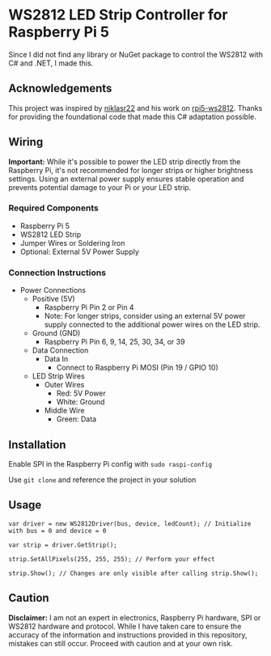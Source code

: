 # WS2812 LED Strip Controller for Raspberry Pi 5
Since I did not find any library or NuGet package to control the WS2812 with C# and .NET, I made this.

## Acknowledgements
This project was inspired by [niklasr22](https://github.com/niklasr22) and his work on [rpi5-ws2812](https://github.com/niklasr22/rpi5-ws2812). Thanks for providing the foundational code that made this C# adaptation possible.

## Wiring
**Important:** While it's possible to power the LED strip directly from the Raspberry Pi, it's not recommended for longer strips or higher brightness settings. Using an external power supply ensures stable operation and prevents potential damage to your Pi or your LED strip.

### Required Components
- Raspberry Pi 5
- WS2812 LED Strip
- Jumper Wires or Soldering Iron
- Optional: External 5V Power Supply

### Connection Instructions
- Power Connections
  - Positive (5V)
    - Raspberry Pi Pin 2 or Pin 4
    - Note: For longer strips, consider using an external 5V power supply connected to the additional power wires on the LED strip.
  - Ground (GND)
    - Raspberry Pi Pin 6, 9, 14, 25, 30, 34, or 39
  - Data Connection
    - Data In
      - Connect to Raspberry Pi MOSI (Pin 19 / GPIO 10)
  - LED Strip Wires
    - Outer Wires
      - Red: 5V Power
      - White: Ground
    - Middle Wire
      - Green: Data

## Installation
Enable SPI in the Raspberry Pi config with `sudo raspi-config`

Use `git clone` and reference the project in your solution

## Usage
```CSharp
var driver = new WS2812Driver(bus, device, ledCount); // Initialize with bus = 0 and device = 0

var strip = driver.GetStrip();

strip.SetAllPixels(255, 255, 255); // Perform your effect

strip.Show(); // Changes are only visible after calling strip.Show();
```

## Caution
**Disclaimer:** I am not an expert in electronics, Raspberry Pi hardware, SPI or WS2812 hardware and protocol. While I have taken care to ensure the accuracy of the information and instructions provided in this repository, mistakes can still occur. Proceed with caution and at your own risk.
